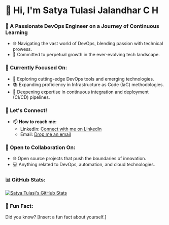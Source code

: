 <!--- 👋 Hi, I’m @satyatulasijalandharch --->
# 👋 Hi, I'm Satya Tulasi Jalandhar C H

### 🌱 A Passionate DevOps Engineer on a Journey of Continuous Learning

- 🌐 Navigating the vast world of DevOps, blending passion with technical prowess.
- 🚀 Committed to perpetual growth in the ever-evolving tech landscape.

### 💼 Currently Focused On:

- 🔭 Exploring cutting-edge DevOps tools and emerging technologies.
- 📚 Expanding proficiency in Infrastructure as Code (IaC) methodologies.
- 🚀 Deepening expertise in continuous integration and deployment (CI/CD) pipelines.

### 💬 Let's Connect!

- 📫 **How to reach me:**
  - LinkedIn: [Connect with me on LinkedIn](https://www.linkedin.com/in/satya-tulasi-jalandhar-c-h)
  - Email: [Drop me an email](mailto:satyatulasijalandharch2@gmail.com)

### 🤝 Open to Collaboration On:

- 🌐 Open source projects that push the boundaries of innovation.
- 💻 Anything related to DevOps, automation, and cloud technologies.

### 📊 GitHub Stats:

[![Satya Tulasi's GitHub Stats](https://github-readme-stats.vercel.app/api?username=satyatulasijalandharch&show_icons=true&count_private=true&hide=issues&theme=radical)](https://github.com/satyatulasijalandharch)

### 🌟 Fun Fact:

Did you know? [Insert a fun fact about yourself.]

<!---
satyatulasijalandharch/satyatulasijalandharch is a ✨ special ✨ repository because its `README.md` (this file) appears on your GitHub profile.
You can click the Preview link to take a look at your changes.
--->
